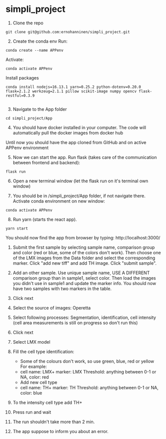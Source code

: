 # simpli_project
1. Clone the repo
```
git clone git@github.com:ernohanninen/simpli_project.git
```

2. Create the conda env
Run:
```
conda create --name APPenv
```
Activate:
```
conda activate APPenv
```
Install packages
```
conda install nodejs=16.13.1 yarn=0.25.2 python-dotenv=0.20.0 flask=2.1.2 werkzeug=2.1.1 pillow scikit-image numpy opencv flask-restful=0.3.9


```

3. Navigate to the App folder
```
cd simpli_project/App
```

4. You should have docker installed in your computer. The code will automatically pull the docker images from docker hub


Until now you should have the app cloned from GitHub and on active APPenv environment

5. Now we can start the app. Run flask (takes care of the communication between frontend and backend):
```
flask run
```

6. Open a new terminal window (let the flask run on it's terminal own window)

7. You should be in /simpli_project/App folder, if not navigate there. Activate conda environment on new window: 
```
conda activate APPenv
```

8. Run yarn (starts the react app). 
```
yarn start
```


You should now find the app from browser by typing: http://localhost:3000/



1. Submit the first sample by selecting sample name, comparison group and color (red or blue, some of the colors don't work). Then choose one of the LMX images from the Data folder and select the corresponding marker. Click "add new tiff" and add TH image. Click "submit sample".
2. Add an other sample. Use unique sample name, USE A DIFFERENT comparison group than in sample1, select color. Then load the images you didn't use in sample1 and update the marker info. You should now have two samples with two markers in the table.
3. Click next
4. Select the source of images: Operetta
5. Select following processes: Segmentation, identification, cell intensity (cell area measurements is still on progress so don't run this)
6. Click next
7. Select LMX model
8. Fill the cell type identification: 
   - Some of the colours don't work, so use green, blue, red or yellow 
For example:
   - cell name: LMX+ marker: LMX Threshold: anything between 0-1 or NA, color: red
   - Add new cell type
   - cell name: TH+ marker: TH Threshold: anything between 0-1 or NA, color: blue
   
9. To the intensity cell type add TH+
10. Press run and wait
11. The run shouldn't take more than 2 min.
12. The app suppose to inform you about an error. 
